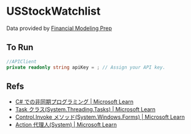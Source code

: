 # USStockWatchlist

Data provided by [Financial Modeling Prep](https://site.financialmodelingprep.com/developer/docs/)

## To Run

```C#
//APIClient
private readonly string apiKey = ; // Assign your API key.
```
## Refs
- [C# での非同期プログラミング | Microsoft Learn](https://learn.microsoft.com/ja-jp/dotnet/csharp/programming-guide/concepts/async/)
- [Task クラス(System.Threading.Tasks) | Microsoft Learn](https://learn.microsoft.com/ja-jp/dotnet/api/system.threading.tasks.task?view=net-6.0)
- [Control.Invoke メソッド(System.Windows.Forms) | Microsoft Learn](https://learn.microsoft.com/ja-jp/dotnet/api/system.windows.forms.control.invoke?view=windowsdesktop-6.0)
- [Action<T> 代理人(System) | Microsoft Learn](https://learn.microsoft.com/ja-jp/dotnet/api/system.action-1?view=net-6.0)
